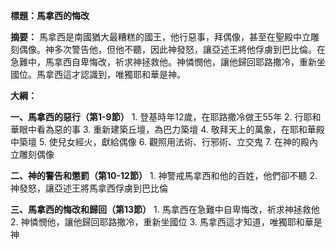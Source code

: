 **標題：馬拿西的悔改**

**摘要：**
馬拿西是南國猶大最糟糕的國王，他行惡事，拜偶像，甚至在聖殿中立雕刻偶像。神多次警告他，但他不聽，因此神發怒，讓亞述王將他俘虜到巴比倫。在急難中，馬拿西自卑悔改，祈求神拯救他。神憐憫他，讓他歸回耶路撒冷，重新坐國位。馬拿西這才認識到，唯獨耶和華是神。

**大綱：**

**一、馬拿西的惡行（第1-9節）**
    1. 登基時年12歲，在耶路撒冷做王55年
    2. 行耶和華眼中看為惡的事
    3. 重新建築丘壇，為巴力築壇
    4. 敬拜天上的萬象，在耶和華殿中築壇
    5. 使兒女經火，獻給偶像
    6. 觀照用法術、行邪術、立交鬼
    7. 在神的殿內立雕刻偶像

**二、神的警告和懲罰（第10-12節）**
    1. 神警戒馬拿西和他的百姓，他們卻不聽
    2. 神發怒，讓亞述王將馬拿西俘虜到巴比倫

**三、馬拿西的悔改和歸回（第13節）**
    1. 馬拿西在急難中自卑悔改，祈求神拯救他
    2. 神憐憫他，讓他歸回耶路撒冷，重新坐國位
    3. 馬拿西這才知道，唯獨耶和華是神